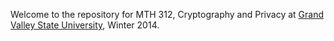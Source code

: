Welcome to the repository for MTH 312, Cryptography and Privacy at [Grand Valley State University](http://gvsu.edu), Winter 2014. 